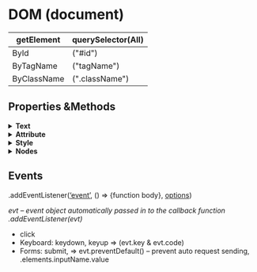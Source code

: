 # DOM (document)

| getElement      | querySelector(All) |  
| -----------     | -----------        |
| ById            | ("#id")            |
| ByTagName       | ("tagName")        |
| ByClassName     | (".className")     |
## Properties &Methods


 <details><summary><b>Text</b></summary>

* .textContent - all text even if invisible
* .innerText - visible text
* .innerHTML - to add html tags in text
 </details>

<details>
 <summary><b>Attribute</b></summary>

* .attrName
* .getAttribute
* .setAttribute (“attrName”, “value”)
* .removeAttribute
 </details>

<details>
 <summary><b>Style</b></summary>

* .style.[DOMStyleObject](https://www.w3schools.com/jsref/dom_obj_style.asp)
* window.getComputedStyle(“element”)
* .classList.add(“className”)
* .classList.toggle(“className”)
* .classList.remove(“className”)
 </details>

<details>
 <summary><b>Nodes</b></summary>

* .parentElement()
* .children .childElementCount
* .nextSibling .previousSibling (text) .nextElementSibling .previousElementSibling (tag)
* .createElement
    * .appendChild(element)
    * .append(“text”, element)
    * .prepend() – first child
    * .[insertAdjacentElement](https://developer.mozilla.org/en-US/docs/Web/API/Element/insertAdjacentElement) (position, element) – sibling
    * .after .before
* .removeChild(child) – not convenient; .remove()
</details>

## Events

.addEventListener([‘event’](https://www.w3schools.com/jsref/dom_obj_event.asp ), () => {function body}, [options](https://developer.mozilla.org/en-US/docs/Web/API/EventTarget/addEventListener))

*evt – event object automatically passed in to the callback function .addEventListener(evt)*

* click
* Keyboard: keydown, keyup => (evt.key & evt.code)
* Forms: submit, => evt.preventDefault() – prevent auto request sending, .elements.inputName.value

